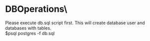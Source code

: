# DBOperations\
Please execute db.sql script first. This will create database user and databases with tables.\
$psql postgres -f db.sql 
